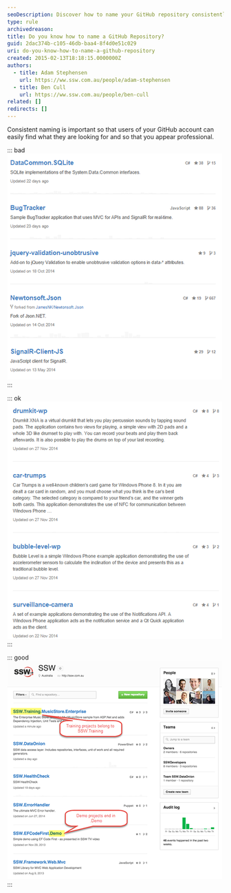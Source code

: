```yaml
---
seoDescription: Discover how to name your GitHub repository consistently for easier discovery and a professional touch
type: rule
archivedreason:
title: Do you know how to name a GitHub Repository?
guid: 2dac374b-c105-46db-baa4-8f4d0e51c029
uri: do-you-know-how-to-name-a-github-repository
created: 2015-02-13T18:18:15.0000000Z
authors:
  - title: Adam Stephensen
    url: https://ww.ssw.com.au/people/adam-stephensen
  - title: Ben Cull
    url: https://ww.ssw.com.au/people/ben-cull
related: []
redirects: []
---
```


Consistent naming is important so that users of your GitHub account can easily find what they are looking for and so that you appear professional.

<!--endintro-->

::: bad  
![Figure: Bad example – Repository names are not consistently formatted](name-github-bad.png)  
:::

::: ok
![Figure: OK example – Repositories are following the lower-cased hyphenated format that is common for open source projects](name-github-ok.png)  
:::

::: good  
![Figure: Good example – Repository names are name-spaced in the format [CompanyName].[ProjectName]](name-github-good.png)  
:::
